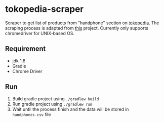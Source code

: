 # tokopedia-scraper

Scraper to get list of products from "handphone" section on [tokopedia](https://www.tokopedia.com/search?st=product&q=handphone).
The scraping process is adapted from [this](https://github.com/stevanusc6/tokopedia-scraper-selenium) project. 
Currently only supports chromedriver for UNIX-based OS.

## Requirement

- jdk 1.8
- Gradle
- Chrome Driver

## Run

1. Build gradle project using `./gradlew build`
2. Run gradle project using `./gradlew run`
3. Wait until the process finish and the data will be stored in `handphones.csv` file